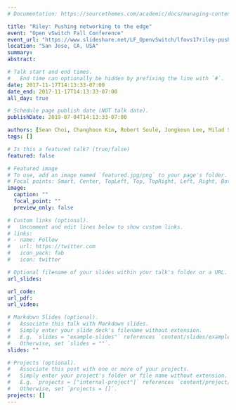```yaml
---
# Documentation: https://sourcethemes.com/academic/docs/managing-content/

title: "Riley: Pushing networking to the edge"
event: "Open vSwitch Fall Conference"
event_url: "https://www.slideshare.net/LF_OpenvSwitch/lfovs17riley-pushing-networking-to-the-edge-82280324"
location: "San Jose, CA, USA"
summary:
abstract:

# Talk start and end times.
#   End time can optionally be hidden by prefixing the line with `#`.
date: 2017-11-17T14:13:33-07:00
date_end: 2017-11-17T14:13:33-07:00
all_day: true

# Schedule page publish date (NOT talk date).
publishDate: 2019-07-04T14:13:33-07:00

authors: [Sean Choi, Changhoon Kim, Robert Soulé, Jongkeun Lee, Milad Sharif, Xin Jin, Nick McKeown]
tags: []

# Is this a featured talk? (true/false)
featured: false

# Featured image
# To use, add an image named `featured.jpg/png` to your page's folder. 
# Focal points: Smart, Center, TopLeft, Top, TopRight, Left, Right, BottomLeft, Bottom, BottomRight.
image:
  caption: ""
  focal_point: ""
  preview_only: false

# Custom links (optional).
#   Uncomment and edit lines below to show custom links.
# links:
# - name: Follow
#   url: https://twitter.com
#   icon_pack: fab
#   icon: twitter

# Optional filename of your slides within your talk's folder or a URL.
url_slides:

url_code:
url_pdf:
url_video:

# Markdown Slides (optional).
#   Associate this talk with Markdown slides.
#   Simply enter your slide deck's filename without extension.
#   E.g. `slides = "example-slides"` references `content/slides/example-slides.md`.
#   Otherwise, set `slides = ""`.
slides: ""

# Projects (optional).
#   Associate this post with one or more of your projects.
#   Simply enter your project's folder or file name without extension.
#   E.g. `projects = ["internal-project"]` references `content/project/deep-learning/index.md`.
#   Otherwise, set `projects = []`.
projects: []
---
```

